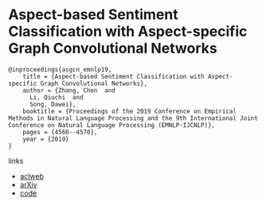 # Aspect-based Sentiment Classification with Aspect-specific Graph Convolutional Networks

```
@inproceedings{asgcn_emnlp19,
    title = {Aspect-based Sentiment Classification with Aspect-specific Graph Convolutional Networks},
    author = {Zhang, Chen  and
      Li, Qiuchi  and
      Song, Dawei},
    booktitle = {Proceedings of the 2019 Conference on Empirical Methods in Natural Language Processing and the 9th International Joint Conference on Natural Language Processing (EMNLP-IJCNLP)},
    pages = {4560--4570},
    year = {2019}
}
```

links
- [aclweb](https://www.aclweb.org/anthology/D19-1464/)
- [arXiv](https://arxiv.org/abs/1909.03477)
- [code](https://github.com/GeneZC/ASGCN)
